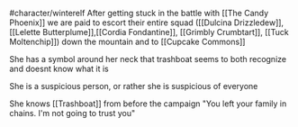 
#character/winterelf
After getting stuck in the battle with [[The Candy Phoenix]] we are paid to escort their entire squad ([[Dulcina Drizzledew]], [[Lelette Butterplume]],[[Cordia Fondantine]], [[Grimbly Crumbtart]], [[Tuck Moltenchip]]) down the mountain and to [[Cupcake Commons]]

She has a symbol around her neck that trashboat seems to both recognize and doesnt know what it is

She is a suspicious person, or rather she is suspicious of everyone

She knows [[Trashboat]] from before the campaign "You left your family in chains. I'm not going to trust you"